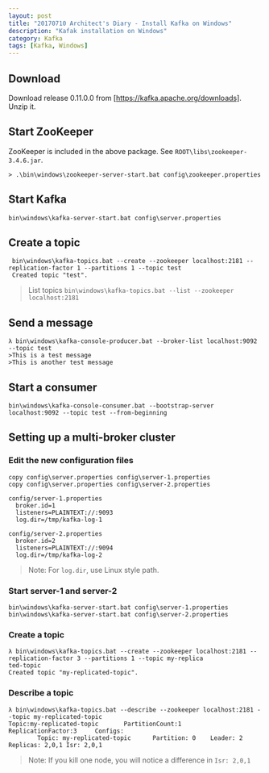```yaml
---
layout: post
title: "20170710 Architect's Diary - Install Kafka on Windows"
description: "Kafak installation on Windows"
category: Kafka
tags: [Kafka, Windows]
---
```


## Download

Download release 0.11.0.0 from [https://kafka.apache.org/downloads]. Unzip it.

## Start ZooKeeper

ZooKeeper is included in the above package. See `ROOT\libs\zookeeper-3.4.6.jar`.

````
> .\bin\windows\zookeeper-server-start.bat config\zookeeper.properties
````

## Start Kafka

````
bin\windows\kafka-server-start.bat config\server.properties
````

## Create a topic

````
 bin\windows\kafka-topics.bat --create --zookeeper localhost:2181 --replication-factor 1 --partitions 1 --topic test
 Created topic "test".
````

> List topics
> `bin\windows\kafka-topics.bat --list --zookeeper localhost:2181`

## Send a message
````
λ bin\windows\kafka-console-producer.bat --broker-list localhost:9092 --topic test
>This is a test message
>This is another test message
````

## Start a consumer
````
bin\windows\kafka-console-consumer.bat --bootstrap-server localhost:9092 --topic test --from-beginning
````

## Setting up a multi-broker cluster
### Edit the new configuration files
````
copy config\server.properties config\server-1.properties
copy config\server.properties config\server-2.properties

config/server-1.properties
  broker.id=1
  listeners=PLAINTEXT://:9093
  log.dir=/tmp/kafka-log-1

config/server-2.properties
  broker.id=2
  listeners=PLAINTEXT://:9094
  log.dir=/tmp/kafka-log-2
````

> Note: For `log.dir`, use Linux style path.

### Start server-1 and server-2

````
bin\windows\kafka-server-start.bat config\server-1.properties
bin\windows\kafka-server-start.bat config\server-2.properties
````

### Create a topic
````
λ bin\windows\kafka-topics.bat --create --zookeeper localhost:2181 --replication-factor 3 --partitions 1 --topic my-replica
ted-topic
Created topic "my-replicated-topic".
````

### Describe a topic

````
λ bin\windows\kafka-topics.bat --describe --zookeeper localhost:2181 --topic my-replicated-topic
Topic:my-replicated-topic       PartitionCount:1        ReplicationFactor:3     Configs:
        Topic: my-replicated-topic      Partition: 0    Leader: 2       Replicas: 2,0,1 Isr: 2,0,1
````

> Note: If you kill one node, you will notice a difference in `Isr: 2,0,1`
